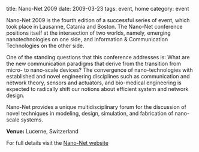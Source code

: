 title: Nano-Net 2009
date: 2009-03-23 
tags: event, home
category: event

Nano-Net 2009 is the fourth edition of a successful series of event, which took place in Lausanne, Catania and Boston. The Nano-Net conference positions itself at the intersection of two worlds, namely, emerging nanotechnologies on one side, and Information & Communication Technologies on the other side.
<!--break-->
One of the standing questions that this conference addresses is: What are the new communication paradigms that derive from the transition from micro- to nano-scale devices? The convergence of nano-technologies with established and novel engineering disciplines such as communication and network theory, sensors and actuators, and bio-medical engineering is expected to radically shift our notions about efficient system and network design.

Nano-Net provides a unique multidisciplinary forum for the discussion of novel techniques in modeling, design, simulation, and fabrication of nano-scale systems.

**Venue:** Lucerne, Switzerland

For full details visit the [Nano-Net website](http://www.nanonets.org/)